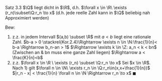 Satz 3.3 $\Q$ liegt dicht in $\R$, d.h. $\forall x \in \R\ \exists (r_n)\subset\Q:r_n \to x$ (d.h. jede reelle Zahl kann in $\Q$ beliebig nah Approximiert werden)

Bew:
1) z.z. in jedem Intervall $(a,b) \subset \R$ mit $a < b$ liegt eine rationale Zahl.
$b-a > 0 \stackrel{Kor.2.4}\Rightarrow \exists n \in \N:\frac{1}{n}< b-a \Rightarrow b_n-an > 1$ 
$\Rightarrow \exists k \in \Z: a_n < k < bn$
(Zwischen an & bn muss eine ganze Zahl liegen)
$\Rightarrow a < \frac{K}{n}<b$ 
2) z.z. $\forall x \in \R \ \exists (r_n) \subset \Q:r_n \to x$
Sei $x \in \R$. Nach 1) gilt
$\forall n \in \N\ \exists r_n \in \Q:r_n\in(x,x+\frac{1}{n})$ 
$|r_n - x| < \frac{1}{n} \forall n \in \N \Rightarrow r_n \to x$
$\blacksquare$ 
